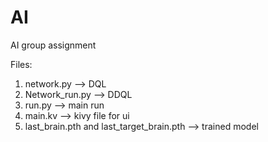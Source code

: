 # AI
AI group assignment

Files:

1. network.py --> DQL
2. Network_run.py --> DDQL
3. run.py --> main run
4. main.kv --> kivy file for ui
5. last_brain.pth and last_target_brain.pth --> trained model
